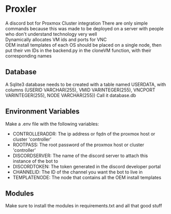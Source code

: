 # Proxler
A discord bot for Proxmox Cluster integration
There are only simple commands because this was made to be deployed on a server with people who don't understand technology very well  
Dynamically allocates VM ids and ports for VNC  
OEM install templates of each OS should be placed on a single node, then put their vm IDs in the backend.py in the cloneVM function, with their corresponding names

## Database
A Sqlite3 database needs to be created with a table named USERDATA, with columns (USERID VARCHAR(255), VMID VARINTEGER(255), VNCPORT VARINTEGER(255), NODE VARCHAR(255))
Call it database.db

## Environment Variables
Make a .env file with the following variables:
- CONTROLLERADDR: The ip address or fqdn of the proxmox host or cluster 'controller'
- ROOTPASS: The root password of the proxmox host or cluster 'controller'
- DISCORDSERVER: The name of the discord server to attach this instance of the bot to
- DISCORDTOKEN: The token generated in the discord developer portal
- CHANNELID: The ID of the channel you want the bot to live in
- TEMPLATENODE: The node that contains all the OEM install templates

## Modules
Make sure to install the modules in requirements.txt and all that good stuff
